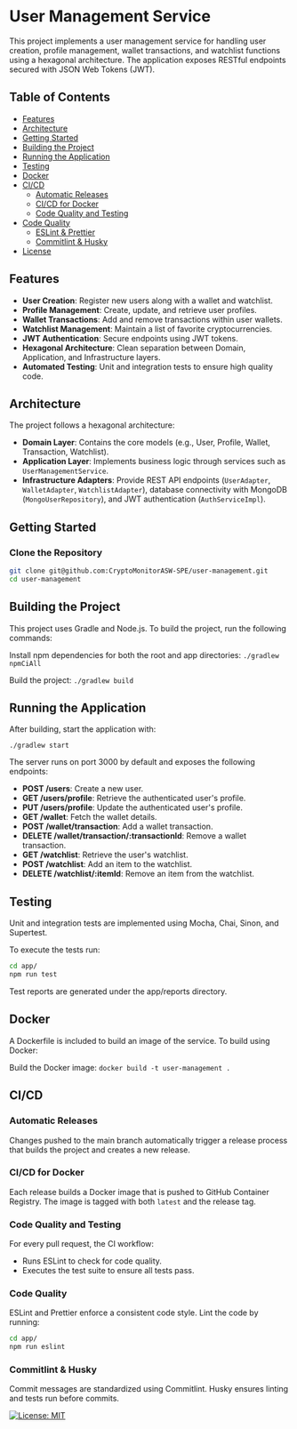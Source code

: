 # User Management Service

This project implements a user management service for handling user creation, profile management, wallet transactions, and watchlist functions using a hexagonal architecture. The application exposes RESTful endpoints secured with JSON Web Tokens (JWT).

## Table of Contents

- [Features](#features)
- [Architecture](#architecture)
- [Getting Started](#getting-started)
- [Building the Project](#building-the-project)
- [Running the Application](#running-the-application)
- [Testing](#testing)
- [Docker](#docker)
- [CI/CD](#cicd)
  - [Automatic Releases](#automatic-releases)
  - [CI/CD for Docker](#cicd-for-docker)
  - [Code Quality and Testing](#code-quality-and-testing)
- [Code Quality](#code-quality)
  - [ESLint & Prettier](#eslint--prettier)
  - [Commitlint & Husky](#commitlint--husky)
- [License](#license)

## Features

- **User Creation**: Register new users along with a wallet and watchlist.
- **Profile Management**: Create, update, and retrieve user profiles.
- **Wallet Transactions**: Add and remove transactions within user wallets.
- **Watchlist Management**: Maintain a list of favorite cryptocurrencies.
- **JWT Authentication**: Secure endpoints using JWT tokens.
- **Hexagonal Architecture**: Clean separation between Domain, Application, and Infrastructure layers.
- **Automated Testing**: Unit and integration tests to ensure high quality code.

## Architecture

The project follows a hexagonal architecture:

- **Domain Layer**: Contains the core models (e.g., User, Profile, Wallet, Transaction, Watchlist).
- **Application Layer**: Implements business logic through services such as `UserManagementService`.
- **Infrastructure Adapters**: Provide REST API endpoints (`UserAdapter`, `WalletAdapter`, `WatchlistAdapter`), database connectivity with MongoDB (`MongoUserRepository`), and JWT authentication (`AuthServiceImpl`).

## Getting Started

### Clone the Repository

```bash
git clone git@github.com:CryptoMonitorASW-SPE/user-management.git
cd user-management
```

## Building the Project
This project uses Gradle and Node.js. To build the project, run the following commands:

Install npm dependencies for both the root and app directories:
`./gradlew npmCiAll`

Build the project:
`./gradlew build`

## Running the Application

After building, start the application with:

`./gradlew start`

The server runs on port 3000 by default and exposes the following endpoints:

- **POST /users**: Create a new user.
- **GET /users/profile**: Retrieve the authenticated user's profile.
- **PUT /users/profile**: Update the authenticated user's profile.
- **GET /wallet**: Fetch the wallet details.
- **POST /wallet/transaction**: Add a wallet transaction.
- **DELETE /wallet/transaction/:transactionId**: Remove a wallet transaction.
- **GET /watchlist**: Retrieve the user's watchlist.
- **POST /watchlist**: Add an item to the watchlist.
- **DELETE /watchlist/:itemId**: Remove an item from the watchlist.

## Testing

Unit and integration tests are implemented using Mocha, Chai, Sinon, and Supertest.

To execute the tests run:

```bash
cd app/
npm run test
```

Test reports are generated under the app/reports directory.

## Docker
A Dockerfile is included to build an image of the service. To build using Docker:

Build the Docker image:
```docker build -t user-management .```

## CI/CD

### Automatic Releases

Changes pushed to the main branch automatically trigger a release process that builds the project and creates a new release.

### CI/CD for Docker

Each release builds a Docker image that is pushed to GitHub Container Registry. The image is tagged with both `latest` and the release tag.

### Code Quality and Testing

For every pull request, the CI workflow:

-   Runs ESLint to check for code quality.
-   Executes the test suite to ensure all tests pass.

### Code Quality

ESLint and Prettier enforce a consistent code style. Lint the code by running:

```bash
cd app/
npm run eslint
```

### Commitlint & Husky
Commit messages are standardized using Commitlint. Husky ensures linting and tests run before commits.

[![License: MIT](https://img.shields.io/badge/License-MIT-yellow.svg)](https://opensource.org/licenses/MIT)